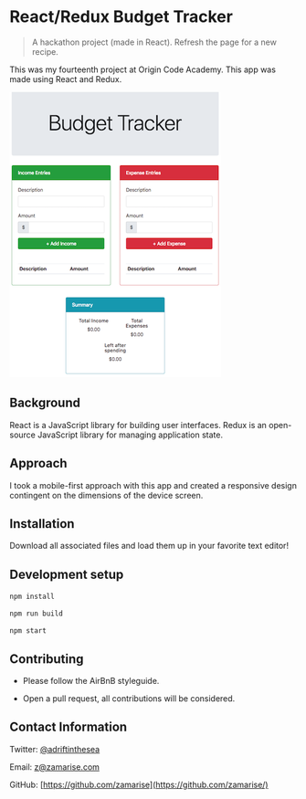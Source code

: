 # React/Redux Budget Tracker

> A hackathon project (made in React). Refresh the page for a new recipe.

This was my fourteenth project at Origin Code Academy. This app was made using React and Redux.

![](budget-tracker.png)

## Background

React is a JavaScript library for building user interfaces. Redux is an open-source JavaScript library for managing application state.

## Approach

I took a mobile-first approach with this app and created a responsive design contingent on the dimensions of the device screen.

## Installation

Download all associated files and load them up in your favorite text editor!

## Development setup

```
npm install
```

```
npm run build
```

```
npm start
```

## Contributing

- Please follow the AirBnB styleguide.

- Open a pull request, all contributions will be considered.

## Contact Information

Twitter: [@adriftinthesea](https://twitter.com/adriftinthesea)

Email: z@zamarise.com

GitHub: [https://github.com/zamarise](https://github.com/zamarise/)
